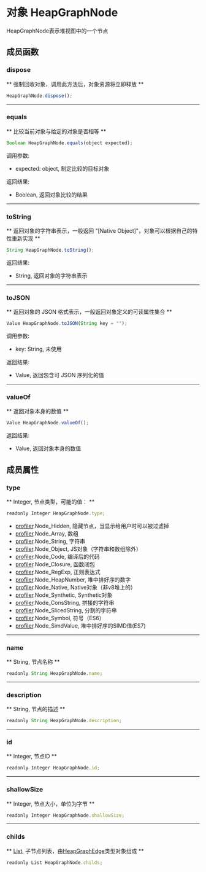 # 对象 HeapGraphNode
HeapGraphNode表示堆视图中的一个节点

## 成员函数
        
### dispose
** 强制回收对象，调用此方法后，对象资源将立即释放 **
```JavaScript
HeapGraphNode.dispose();
```

--------------------------
### equals
** 比较当前对象与给定的对象是否相等 **
```JavaScript
Boolean HeapGraphNode.equals(object expected);
```

调用参数:
* expected: object, 制定比较的目标对象

返回结果:
* Boolean, 返回对象比较的结果

--------------------------
### toString
** 返回对象的字符串表示，一般返回 "[Native Object]"，对象可以根据自己的特性重新实现 **
```JavaScript
String HeapGraphNode.toString();
```

返回结果:
* String, 返回对象的字符串表示

--------------------------
### toJSON
** 返回对象的 JSON 格式表示，一般返回对象定义的可读属性集合 **
```JavaScript
Value HeapGraphNode.toJSON(String key = "");
```

调用参数:
* key: String, 未使用

返回结果:
* Value, 返回包含可 JSON 序列化的值

--------------------------
### valueOf
** 返回对象本身的数值 **
```JavaScript
Value HeapGraphNode.valueOf();
```

返回结果:
* Value, 返回对象本身的数值

## 成员属性
        
### type
** Integer, 节点类型，可能的值： **
```JavaScript
readonly Integer HeapGraphNode.type;
```

- [profiler](../../module/ifs/profiler.md).Node_Hidden,         隐藏节点，当显示给用户时可以被过滤掉
- [profiler](../../module/ifs/profiler.md).Node_Array,          数组
- [profiler](../../module/ifs/profiler.md).Node_String,         字符串
- [profiler](../../module/ifs/profiler.md).Node_Object,         JS对象（字符串和数组除外）
- [profiler](../../module/ifs/profiler.md).Node_Code,           编译后的代码
- [profiler](../../module/ifs/profiler.md).Node_Closure,        函数闭包
- [profiler](../../module/ifs/profiler.md).Node_RegExp,         正则表达式
- [profiler](../../module/ifs/profiler.md).Node_HeapNumber,     堆中排好序的数字
- [profiler](../../module/ifs/profiler.md).Node_Native,         Native对象（非v8堆上的）
- [profiler](../../module/ifs/profiler.md).Node_Synthetic,      Synthetic对象
- [profiler](../../module/ifs/profiler.md).Node_ConsString,     拼接的字符串
- [profiler](../../module/ifs/profiler.md).Node_SlicedString,   分割的字符串
- [profiler](../../module/ifs/profiler.md).Node_Symbol,         符号（ES6）
- [profiler](../../module/ifs/profiler.md).Node_SimdValue,      堆中排好序的SIMD值(ES7)

--------------------------
### name
** String, 节点名称 **
```JavaScript
readonly String HeapGraphNode.name;
```

--------------------------
### description
** String, 节点的描述 **
```JavaScript
readonly String HeapGraphNode.description;
```

--------------------------
### id
** Integer, 节点ID **
```JavaScript
readonly Integer HeapGraphNode.id;
```

--------------------------
### shallowSize
** Integer, 节点大小，单位为字节 **
```JavaScript
readonly Integer HeapGraphNode.shallowSize;
```

--------------------------
### childs
** [List](List.md), 子节点列表，由[HeapGraphEdge](HeapGraphEdge.md)类型对象组成 **
```JavaScript
readonly List HeapGraphNode.childs;
```

